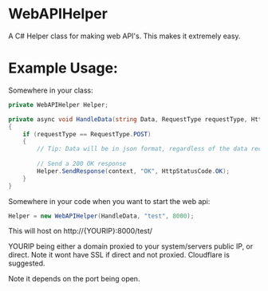 # WebAPIHelper
A C# Helper class for making web API's. This makes it extremely easy.

# Example Usage:
Somewhere in your class:
```csharp
private WebAPIHelper Helper;

private async void HandleData(string Data, RequestType requestType, HttpListenerContext context)
{
    if (requestType == RequestType.POST)
    {
        // Tip: Data will be in json format, regardless of the data received. Only tested with FormUrlEncoded Data.
    
        // Send a 200 OK response
        Helper.SendResponse(context, "OK", HttpStatusCode.OK);
    }
}
```

Somewhere in your code when you want to start the web api:
```csharp
Helper = new WebAPIHelper(HandleData, "test", 8000);
```

This will host on http://{YOURIP}:8000/test/

YOURIP being either a domain proxied to your system/servers public IP, or direct. Note it wont have SSL if direct and not proxied. Cloudflare is suggested.

Note it depends on the port being open.
